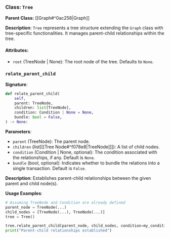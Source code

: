 
### Class: `Tree`

**Parent Class:** [[Graph#^0ac258|Graph]]

**Description**:
`Tree` represents a tree structure extending the `Graph` class with tree-specific functionalities. It manages parent-child relationships within the tree.

#### Attributes:
- `root` (TreeNode | None): The root node of the tree. Defaults to `None`.

### `relate_parent_child`

**Signature**:
```python
def relate_parent_child(
    self,
    parent: TreeNode,
    children: list[TreeNode],
    condition: Condition | None = None,
    bundle: bool = False,
) -> None:
```

**Parameters**:
- `parent` (TreeNode): The parent node.
- `children` (list\[[[Tree Node#^f078e8|TreeNode]]\]): A list of child nodes.
- `condition` (Condition | None, optional): The condition associated with the relationships, if any. Default is `None`.
- `bundle` (bool, optional): Indicates whether to bundle the relations into a single transaction. Default is `False`.

**Description**:
Establishes parent-child relationships between the given parent and child node(s).

**Usage Examples**:
```python
# Assuming TreeNode and Condition are already defined
parent_node = TreeNode(...)
child_nodes = [TreeNode(...), TreeNode(...)]
tree = Tree()

tree.relate_parent_child(parent_node, child_nodes, condition=my_condition, bundle=True)
print("Parent-child relationships established")
```
